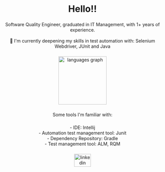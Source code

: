 <h1 align="center">Hello!!</h1>

###

<p align="center">Software Quality Engineer, graduated in IT Management, with 1+ years of experience.<br><br>🌱 I'm currently deepening my skills in test automation with: Selenium Webdriver, JUnit and Java</p>

###

<div align="center">
  <img src="https://github-readme-stats.vercel.app/api/top-langs?locale=en&hide_title=false&layout=compact&card_width=320&langs_count=5&theme=dracula&hide_border=false&username=larissaralmeida" height="150" alt="languages graph"  />
</div>

###

<p align="center">Some tools I'm familiar with:</p>

###

<div align="center">
  - IDE: Intellij<br>
  - Automation test management tool: Junit<br>
  - Dependency Repository: Gradle<br>
  - Test management tool: ALM, RQM<br>

</div>

###

<div align="center">
  <a href="https://www.linkedin.com/in/larissa-rodrigues-al/" target="_blank">
    <img src="https://raw.githubusercontent.com/maurodesouza/profile-readme-generator/master/src/assets/icons/social/linkedin/default.svg" width="52" height="40" alt="linkedin logo"  />
  </a>
</div>

###
